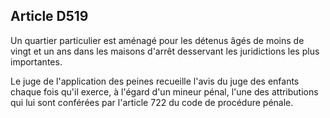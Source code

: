 Article D519
----
Un quartier particulier est aménagé pour les détenus âgés de moins de vingt et
un ans dans les maisons d'arrêt desservant les juridictions les plus
importantes.

Le juge de l'application des peines recueille l'avis du juge des enfants chaque
fois qu'il exerce, à l'égard d'un mineur pénal, l'une des attributions qui lui
sont conférées par l'article 722 du code de procédure pénale.
